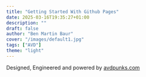 ```yaml
---
title: "Getting Started With Github Pages"
date: 2025-03-16T19:35:27+01:00
description: ""
draft: false
author: "Ben Martin Baur"
cover: "/images/default1.jpg"
tags: ["AVD"]
theme: "light"
---
```


Designed, Engineered and powered by [avdpunks.com](https://avdpunks.com)